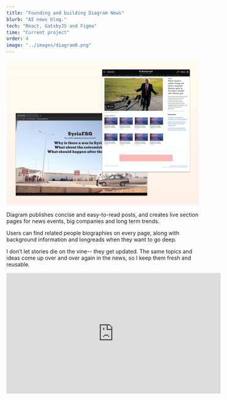 ```yaml
---
title: "Founding and building Diagram News"
blurb: "AI news blog."
tech: "React, GatsbyJS and Figma"
time: "Current project"
order: 4
image: "../images/diagram0.png"
---
```


![test](../images/video1.png)

Diagram publishes concise and easy-to-read posts, and creates live section pages for news events, big companies and long term trends.

Users can find related people biographies on every page, along with background information and longreads when they want to go deep.

I don’t let stories die on the vine-- they get updated. The same topics and ideas come up over and over again in the news, so I keep them fresh and reusable.

<iframe width="560" height="315" src="https://www.youtube.com/embed/4n0xNbfJLR8" frameborder="0" allowfullscreen></iframe>